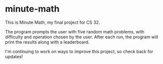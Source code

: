 # minute-math

This is Minute Math, my final project for CS 32.

The program prompts the user with five random math problems, with difficulty and operation chosen by the user. After each run, the program will print the results along with a leaderboard.

I'm continuing to work on ways to improve this project, so check back for updates!
